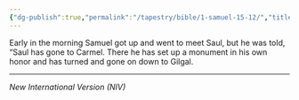 ```yaml
---
{"dg-publish":true,"permalink":"/tapestry/bible/1-samuel-15-12/","title":"1 Samuel 15:12","hide":true,"tags":["bible"],"dgHomeLink":true,"dgShowLocalGraph":true,"dgEnableSearch":true}
---
```


Early in the morning Samuel got up and went to meet Saul, but he was told, “Saul has gone to Carmel. There he has set up a monument in his own honor and has turned and gone on down to Gilgal.

---
*New International Version (NIV)*